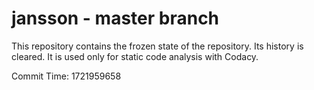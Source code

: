 # jansson - master branch

This repository contains the frozen state of the repository.
Its history is cleared. It is used only for static code
analysis with Codacy.

Commit Time: 1721959658